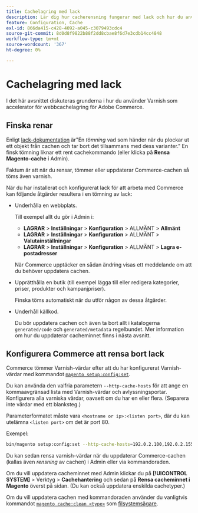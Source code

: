 ```yaml
---
title: Cachelagring med lack
description: Lär dig hur cacherensning fungerar med lack och hur du använder det som en accelerator för webb-cachning för Adobe Commerce-programmet.
feature: Configuration, Cache
exl-id: 866da415-c428-4092-a045-c3079493cdc4
source-git-commit: 8d0d8f9822b88f2dd8cbae8f6d7e3cdb14cc4848
workflow-type: tm+mt
source-wordcount: '367'
ht-degree: 0%

---
```


# Cachelagring med lack

I det här avsnittet diskuteras grunderna i hur du använder Varnish som accelerator för webbcachelagring för Adobe Commerce.

## Finska renar

Enligt [lack-dokumentation](https://www.varnish-cache.org/docs/trunk/users-guide/purging.html) är&quot;En *tömning* vad som händer när du plockar ut ett objekt från cachen och tar bort det tillsammans med dess varianter.&quot; En finsk tömning liknar ett rent cachekommando (eller klicka på **Rensa Magento-cache** i Admin).

Faktum är att när du rensar, tömmer eller uppdaterar Commerce-cachen så töms även varnish.

När du har installerat och konfigurerat lack för att arbeta med Commerce kan följande åtgärder resultera i en tömning av lack:

- Underhålla en webbplats.

  Till exempel allt du gör i Admin i:

   - **LAGRAR** > **Inställningar** > **Konfiguration** > ALLMÄNT > **Allmänt**
   - **LAGRAR** > **Inställningar** > **Konfiguration** > ALLMÄNT > **Valutainställningar**
   - **LAGRAR** > **Inställningar** > **Konfiguration** > ALLMÄNT > **Lagra e-postadresser**

  När Commerce upptäcker en sådan ändring visas ett meddelande om att du behöver uppdatera cachen.

- Upprätthålla en butik (till exempel lägga till eller redigera kategorier, priser, produkter och kampanjpriser).

  Finska töms automatiskt när du utför någon av dessa åtgärder.

- Underhåll källkod.

  Du bör uppdatera cachen och även ta bort allt i katalogerna `generated/code` och `generated/metadata` regelbundet. Mer information om hur du uppdaterar cacheminnet finns i nästa avsnitt.

## Konfigurera Commerce att rensa bort lack

Commerce tömmer Varnish-värdar efter att du har konfigurerat Varnish-värdar med kommandot [`magento setup:config:set`](https://devdocs.magento.com/guides/v2.4/reference/cli/magento.html#setupconfigset).

Du kan använda den valfria parametern `--http-cache-hosts` för att ange en kommaavgränsad lista med Varnish-värdar och avlyssningsportar. Konfigurera alla varniska värdar, oavsett om du har en eller flera. (Separera inte värdar med ett blanksteg.)

Parameterformatet måste vara `<hostname or ip>:<listen port>`, där du kan utelämna `<listen port>` om det är port 80.

Exempel:

```bash
bin/magento setup:config:set --http-cache-hosts=192.0.2.100,192.0.2.155:6081
```

Du kan sedan rensa varnish-värdar när du uppdaterar Commerce-cachen (kallas även *rensning* av cachen) i Admin eller via kommandoraden.

Om du vill uppdatera cacheminnet med Admin klickar du på **[!UICONTROL SYSTEM]** > Verktyg > **Cachehantering** och sedan på **Rensa cacheminnet i Magento** överst på sidan. (Du kan också uppdatera enskilda cachetyper.)

Om du vill uppdatera cachen med kommandoraden använder du vanligtvis kommandot [`magento cache:clean <type>`](../cli/manage-cache.md#clean-and-flush-cache-types) som [filsystemsägare](../../installation/prerequisites/file-system/overview.md).
